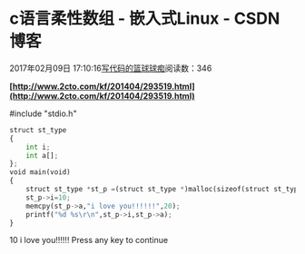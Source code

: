 
# c语言柔性数组 - 嵌入式Linux - CSDN博客

2017年02月09日 17:10:16[写代码的篮球球痴](https://me.csdn.net/weiqifa0)阅读数：346


**[http://www.2cto.com/kf/201404/293519.html](http://www.2cto.com/kf/201404/293519.html)**


\#include "stdio.h"

```python
struct st_type
{
    int i;
	int a[];
};
void main(void)
{
	struct st_type *st_p =(struct st_type *)malloc(sizeof(struct st_type)+100*sizeof(int));
	st_p->i=10;
	memcpy(st_p->a,"i love you!!!!!!",20);
	printf("%d %s\r\n",st_p->i,st_p->a);
}
```
10 i love you!!!!!!
Press any key to continue

